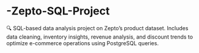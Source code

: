 # -Zepto-SQL-Project
🔍 SQL-based data analysis project on Zepto’s product dataset. Includes data cleaning, inventory insights, revenue analysis, and discount trends to optimize e-commerce operations using PostgreSQL queries.   
